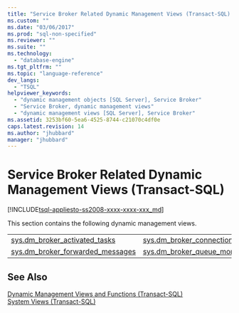 ```yaml
---
title: "Service Broker Related Dynamic Management Views (Transact-SQL) | Microsoft Docs"
ms.custom: ""
ms.date: "03/06/2017"
ms.prod: "sql-non-specified"
ms.reviewer: ""
ms.suite: ""
ms.technology: 
  - "database-engine"
ms.tgt_pltfrm: ""
ms.topic: "language-reference"
dev_langs: 
  - "TSQL"
helpviewer_keywords: 
  - "dynamic management objects [SQL Server], Service Broker"
  - "Service Broker, dynamic management views"
  - "dynamic management views [SQL Server], Service Broker"
ms.assetid: 3253bf60-5ea6-4525-8744-c21070c4df0e
caps.latest.revision: 14
ms.author: "jhubbard"
manager: "jhubbard"
---
```

# Service Broker Related Dynamic Management Views (Transact-SQL)
[!INCLUDE[tsql-appliesto-ss2008-xxxx-xxxx-xxx_md](../../../database-engine/configure/windows/includes/tsql-appliesto-ss2008-xxxx-xxxx-xxx-md.md)]

  This section contains the following dynamic management views.  
  
|||  
|-|-|  
|[sys.dm_broker_activated_tasks](../../../relational-databases/reference/system-dynamic-management-views/sys.dm-broker-activated-tasks-transact-sql.md)|[sys.dm_broker_connections](../../../relational-databases/reference/system-dynamic-management-views/sys.dm-broker-connections-transact-sql.md)|  
|[sys.dm_broker_forwarded_messages](../../../relational-databases/reference/system-dynamic-management-views/sys.dm-broker-forwarded-messages-transact-sql.md)|[sys.dm_broker_queue_monitors](../../../relational-databases/reference/system-dynamic-management-views/sys.dm-broker-queue-monitors-transact-sql.md)|  
  
## See Also  
 [Dynamic Management Views and Functions &#40;Transact-SQL&#41;](../Topic/Dynamic%20Management%20Views%20and%20Functions%20\(Transact-SQL\).md)   
 [System Views &#40;Transact-SQL&#41;](../Topic/System%20Views%20\(Transact-SQL\).md)  
  
  